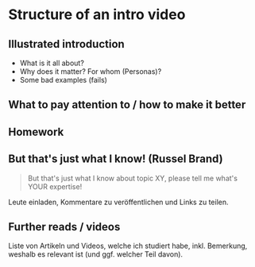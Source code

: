 # Structure of an intro video

## Illustrated introduction

- What is it all about?
- Why does it matter? For whom (Personas)?
- Some bad examples (fails)

## What to pay attention to / how to make it better



## Homework



## But that's just what I know! (Russel Brand)

> But that's just what I know about topic XY, please tell me what's YOUR expertise!

Leute einladen, Kommentare zu veröffentlichen und Links zu teilen.

## Further reads / videos

Liste von Artikeln und Videos, welche ich studiert habe, inkl. Bemerkung, weshalb es relevant ist (und ggf. welcher Teil davon).